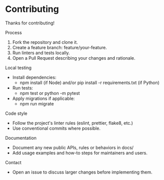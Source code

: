 # Contributing

Thanks for contributing!

Process
1. Fork the repository and clone it.
2. Create a feature branch: feature/your-feature.
3. Run linters and tests locally.
4. Open a Pull Request describing your changes and rationale.

Local testing
- Install dependencies:
  - npm install (if Node) and/or pip install -r requirements.txt (if Python)
- Run tests:
  - npm test or python -m pytest
- Apply migrations if applicable:
  - npm run migrate

Code style
- Follow the project's linter rules (eslint, prettier, flake8, etc.)
- Use conventional commits where possible.

Documentation
- Document any new public APIs, rules or behaviors in docs/
- Add usage examples and how-to steps for maintainers and users.

Contact
- Open an issue to discuss larger changes before implementing them.
